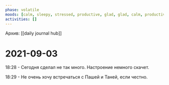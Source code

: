 ```yaml
---
phase: volatile
moods: [calm, sleepy, stressed, productive, glad, glad, calm, productive, stressed, restless]
activities: []
---
```

Архив: [[daily journal hub]]
# 2021-09-03

18:28 - Сегодня сделал не так много. Настроение немного скачет. 

18:29 - Не очень хочу встречаться с Пашей и Таней, если честно.
